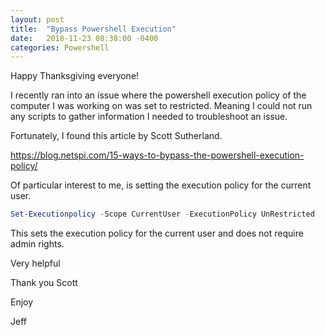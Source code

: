 ```yaml
---
layout: post
title:  "Bypass Powershell Execution"
date:   2018-11-23 08:38:00 -0400
categories: Powershell
---
```



Happy Thanksgiving everyone!

I recently ran into an issue where the powershell execution policy of the computer I was working on was set to restricted.  Meaning I could not run any scripts to gather information I needed to troubleshoot an issue.

Fortunately, I found this article by Scott Sutherland.

<https://blog.netspi.com/15-ways-to-bypass-the-powershell-execution-policy/>

Of particular interest to me, is setting the execution policy for the current user.

```Powershell
Set-Executionpolicy -Scope CurrentUser -ExecutionPolicy UnRestricted
```

This sets the execution policy for the current user and does not require admin rights.

Very helpful

Thank you Scott

Enjoy 

Jeff